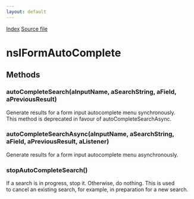 ```yaml
---
layout: default
---
```

<div id='links'><a href="../index.html">Index</a>
<a href="http://dxr.mozilla.org/mozilla-central/source/toolkit/components/satchel/nsIFormAutoComplete.idl">Source file</a>
</div>

# nsIFormAutoComplete #

## Methods ##

### autoCompleteSearch(aInputName, aSearchString, aField, aPreviousResult) ###
  
Generate results for a form input autocomplete menu synchronously.  
This method is deprecated in favour of autoCompleteSearchAsync.  
  

### autoCompleteSearchAsync(aInputName, aSearchString, aField, aPreviousResult, aListener) ###
  
Generate results for a form input autocomplete menu asynchronously.  
  

### stopAutoCompleteSearch() ###
  
If a search is in progress, stop it. Otherwise, do nothing. This is used  
to cancel an existing search, for example, in preparation for a new search.  
  

